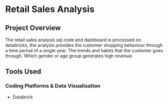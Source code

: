 # Retail Sales Analysis 
## Project Overview
The retail sales analysis sql code and dashboard is processed on databricks, the analysis provides the customer shopping behaviour through a time period of a single year. The trends and habits that the customer goes through. Which gender or age group generates high revenue.
## Tools Used
### Coding Platforms & Data Visualisation
* Databrick
